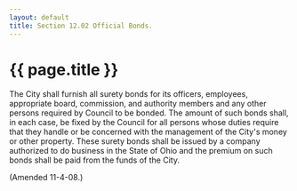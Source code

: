 ```yaml
---
layout: default 
title: Section 12.02 Official Bonds.
---
```


{{ page.title }}
================

The City shall furnish all surety bonds for its officers, employees,
appropriate board, commission, and authority members and any other
persons required by Council to be bonded. The amount of such bonds
shall, in each case, be fixed by the Council for all persons whose
duties require that they handle or be concerned with the management of
the City's money or other property. These surety bonds shall be issued
by a company authorized to do business in the State of Ohio and the
premium on such bonds shall be paid from the funds of the City.

(Amended 11-4-08.)
